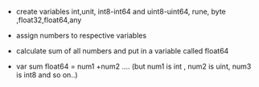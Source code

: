 - create variables int,unit, int8-int64 and uint8-uint64, rune, byte ,float32,float64,any 

- assign numbers to respective variables 

- calculate sum of all numbers and put in a variable called float64 

- var sum float64 = num1 +num2 .... (but num1 is int , num2 is uint, num3 is int8 and so on..)
